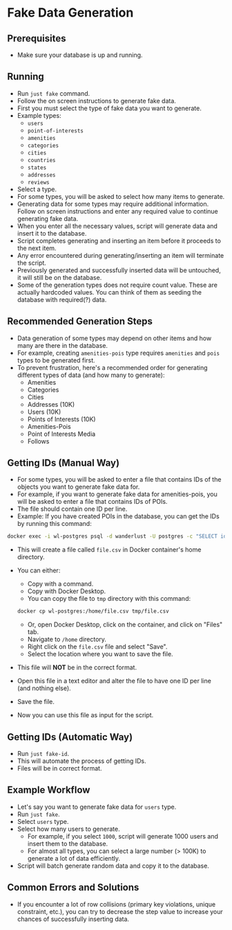 # Fake Data Generation

## Prerequisites

- Make sure your database is up and running.

## Running

- Run `just fake` command.
- Follow the on screen instructions to generate fake data.
- First you must select the type of fake data you want to generate.
- Example types:
  - `users`
  - `point-of-interests`
  - `amenities`
  - `categories`
  - `cities`
  - `countries`
  - `states`
  - `addresses`
  - `reviews`
- Select a type.
- For some types, you will be asked to select how many items to generate.
- Generating data for some types may require additional information. Follow on screen instructions and enter any required value to continue generating fake data.
- When you enter all the necessary values, script will generate data and insert it to the database.
- Script completes generating and inserting an item before it proceeds to the next item.
- Any error encountered during generating/inserting an item will terminate the script.
- Previously generated and successfully inserted data will be untouched, it will still be on the database.
- Some of the generation types does not require count value. These are actually hardcoded values. You can think of them as seeding the database with required(?) data.

## Recommended Generation Steps

- Data generation of some types may depend on other items and how many are there in the database.
- For example, creating `amenities-pois` type requires `amenities` and `pois` types to be generated first.
- To prevent frustration, here's a recommended order for generating different types of data (and how many to generate):
  - Amenities
  - Categories
  - Cities
  - Addresses (10K)
  - Users (10K)
  - Points of Interests (10K)
  - Amenities-Pois
  - Point of Interests Media
  - Follows

## Getting IDs (Manual Way)

- For some types, you will be asked to enter a file that contains IDs of the objects you want to generate fake data for.
- For example, if you want to generate fake data for amenities-pois, you will be asked to enter a file that contains IDs of POIs.
- The file should contain one ID per line.
- Example: If you have created POIs in the database, you can get the IDs by running this command:

```bash
docker exec -i wl-postgres psql -d wanderlust -U postgres -c "SELECT id FROM pois" --csv -o /home/file.csv
```

- This will create a file called `file.csv` in Docker container's home directory.
- You can either:

  - Copy with a command.
  - Copy with Docker Desktop.
  - You can copy the file to `tmp` directory with this command:

  ```bash
  docker cp wl-postgres:/home/file.csv tmp/file.csv
  ```

  - Or, open Docker Desktop, click on the container, and click on "Files" tab.
  - Navigate to `/home` directory.
  - Right click on the `file.csv` file and select "Save".
  - Select the location where you want to save the file.

- This file will **NOT** be in the correct format.
- Open this file in a text editor and alter the file to have one ID per line (and nothing else).
- Save the file.
- Now you can use this file as input for the script.

## Getting IDs (Automatic Way)

- Run `just fake-id`.
- This will automate the process of getting IDs.
- Files will be in correct format.

## Example Workflow

- Let's say you want to generate fake data for `users` type.
- Run `just fake`.
- Select `users` type.
- Select how many users to generate.
  - For example, if you select `1000`, script will generate 1000 users and insert them to the database.
  - For almost all types, you can select a large number (> 100K) to generate a lot of data efficiently.
- Script will batch generate random data and copy it to the database.

## Common Errors and Solutions

- If you encounter a lot of row collisions (primary key violations, unique constraint, etc.), you can try to decrease the step value to increase your chances of successfully inserting data.

